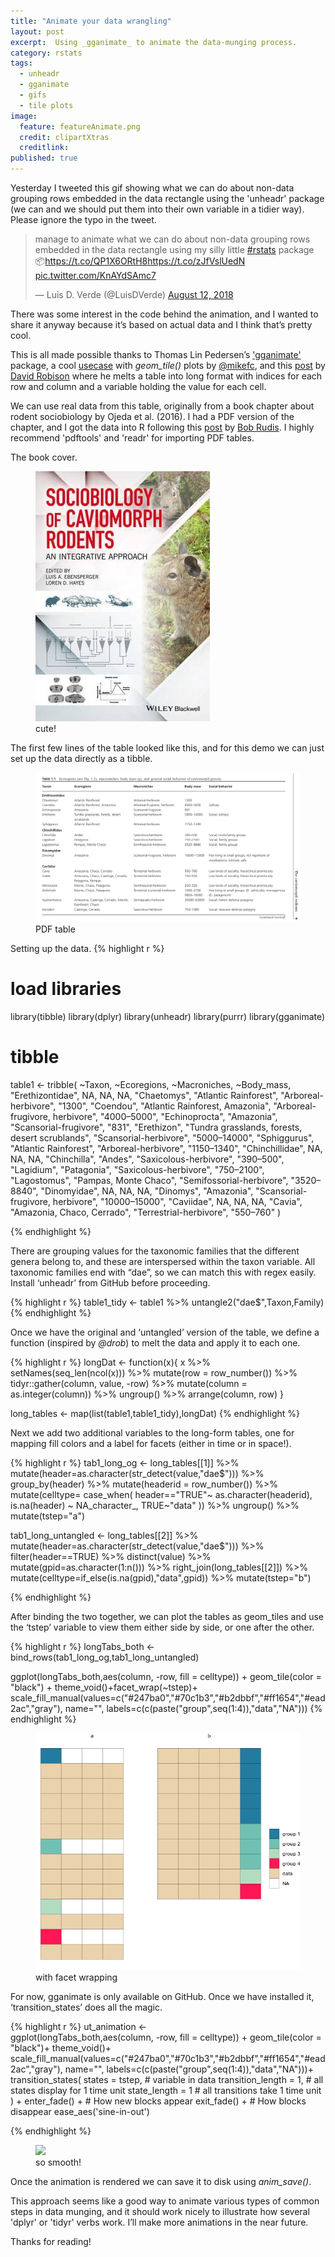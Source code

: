 ```yaml
---
title: "Animate your data wrangling"
layout: post
excerpt:  Using _gganimate_ to animate the data-munging process.
category: rstats
tags:
  - unheadr
  - gganimate
  - gifs
  - tile plots
image:
  feature: featureAnimate.png
  credit: clipartXtras
  creditlink: 
published: true
---
```


Yesterday I tweeted this gif showing what we can do about non-data grouping rows embedded in the data rectangle using the 'unheadr' package (we can and we should put them into their own variable in a tidier way). Please ignore the typo in the tweet. 

<blockquote class="twitter-tweet" data-lang="en"><p lang="en" dir="ltr">manage to animate what we can do about non-data grouping rows embedded in the data rectangle using my silly little <a href="https://twitter.com/hashtag/rstats?src=hash&amp;ref_src=twsrc%5Etfw">#rstats</a> package 📦<a href="https://t.co/QP1X6ORtH8">https://t.co/QP1X6ORtH8</a><a href="https://t.co/zJfVslUedN">https://t.co/zJfVslUedN</a> <a href="https://t.co/KnAYdSAmc7">pic.twitter.com/KnAYdSAmc7</a></p>&mdash; Luis D. Verde (@LuisDVerde) <a href="https://twitter.com/LuisDVerde/status/1028762367843291136?ref_src=twsrc%5Etfw">August 12, 2018</a></blockquote>
<script async src="https://platform.twitter.com/widgets.js" charset="utf-8"></script>

There was some interest in the code behind the animation, and I wanted to share it anyway because it’s based on actual data and I think that’s pretty cool. 

This is all made possible thanks to Thomas Lin Pedersen’s ['gganimate'](https://github.com/thomasp85/gganimate) package, a cool [usecase](https://coolbutuseless.github.io/2018/08/12/gganimate-with-bitmap-fonts/) with _geom\_tile()_ plots by [@mikefc](https://twitter.com/coolbutuseless), and this [post](https://rpubs.com/dgrtwo/tidying-enron) by [David Robison](https://twitter.com/drob) where he melts a table into long format with indices for each row and column and a variable holding the value for each cell. 

We can use real data from this table, originally from a book chapter about rodent sociobiology by Ojeda et al. (2016). I had a PDF version of the chapter, and I got the data into R following this [post](
https://rud.is/b/2018/07/02/freeing-pdf-data-to-account-for-the-unaccounted/) by [Bob Rudis](https://twitter.com/hrbrmstr). I highly recommend 'pdftools' and 'readr' for importing PDF tables.

The book cover.
<figure>
    <a href="/images/cavioms.jpg"><img src="/images/cavioms.jpg"></a>
        <figcaption>cute!</figcaption>
</figure>

The first few lines of the table looked like this, and for this demo we can just set up the data directly as a tibble.

<figure>
    <a href="/images/OjedaT1.png"><img src="/images/OjedaT1.png"></a>
        <figcaption>PDF table</figcaption>
</figure>

Setting up the data.
{% highlight r %}
# load libraries
library(tibble)
library(dplyr)
library(unheadr)
library(purrr)
library(gganimate)
# tibble
table1 <- tribble(
  ~Taxon,                                     ~Ecoregions,                      ~Macroniches,    ~Body_mass,
  "Erethizontidae",                                              NA,                                NA,            NA,
  "Chaetomys",                           "Atlantic Rainforest",              "Arboreal-herbivore",        "1300",
  "Coendou",                 "Atlantic Rainforest, Amazonia",   "Arboreal-frugivore, herbivore",   "4000–5000",
  "Echinoprocta",                                      "Amazonia",            "Scansorial-frugivore",         "831",
  "Erethizon", "Tundra grasslands, forests, desert scrublands",            "Scansorial-herbivore",  "5000–14000",
  "Sphiggurus",                           "Atlantic Rainforest",              "Arboreal-herbivore",   "1150–1340",
  "Chinchillidae",                                              NA,                                NA,            NA,
  "Chinchilla",                                         "Andes",            "Saxicolous-herbivore",     "390–500",
  "Lagidium",                                     "Patagonia",            "Saxicolous-herbivore",    "750–2100",
  "Lagostomus",                           "Pampas, Monte Chaco",         "Semifossorial-herbivore",   "3520–8840",
  "Dinomyidae",                                              NA,                                NA,            NA,
  "Dinomys",                                      "Amazonia", "Scansorial-frugivore, herbivore", "10000–15000",
  "Caviidae",                                              NA,                                NA,            NA,
  "Cavia",                      "Amazonia, Chaco, Cerrado",           "Terrestrial-herbivore",     "550–760"
)

{% endhighlight %}

There are grouping values for the taxonomic families that the different genera belong to, and these are interspersed within the taxon variable. All taxonomic families end with “dae”, so we can match this with regex easily. Install ‘unheadr’ from GitHub before proceeding.

{% highlight r %}
table1_tidy <- table1 %>%  untangle2("dae$",Taxon,Family) 
{% endhighlight %}

Once we have the original and ‘untangled’ version of the table, we define a function (inspired by _@drob_) to melt the data and apply it to each one.

{% highlight r %}
longDat <- function(x){
  x %>%
    setNames(seq_len(ncol(x))) %>%
    mutate(row = row_number()) %>%
    tidyr::gather(column, value, -row) %>%
    mutate(column = as.integer(column)) %>%
    ungroup() %>%
    arrange(column, row)
}

long_tables <- map(list(table1,table1_tidy),longDat)
{% endhighlight %}

Next we add two additional variables to the long-form tables, one for mapping fill colors and a label for facets (either in time or in space!). 

{% highlight r %}
tab1_long_og <- long_tables[[1]] %>% 
  mutate(header=as.character(str_detect(value,"dae$"))) %>% 
  group_by(header) %>% mutate(headerid = row_number()) %>% 
  mutate(celltype=
           case_when(
             header=="TRUE"~ as.character(headerid),
             is.na(header)  ~ NA_character_,
             TRUE~"data"
           )) %>% ungroup() %>% mutate(tstep="a")

tab1_long_untangled <- long_tables[[2]] %>% 
  mutate(header=as.character(str_detect(value,"dae$"))) %>% 
  filter(header==TRUE) %>% distinct(value) %>% mutate(gpid=as.character(1:n())) %>% 
  right_join(long_tables[[2]]) %>% mutate(celltype=if_else(is.na(gpid),"data",gpid)) %>% 
  mutate(tstep="b")

{% endhighlight %}

After binding the two together, we can plot the tables as geom_tiles and use the ‘tstep’ variable to view them either side by side, or one after the other.

{% highlight r %}
longTabs_both <- bind_rows(tab1_long_og,tab1_long_untangled)

ggplot(longTabs_both,aes(column, -row, fill = celltype)) +
  geom_tile(color = "black") + 
  theme_void()+facet_wrap(~tstep)+
  scale_fill_manual(values=c("#247ba0","#70c1b3","#b2dbbf","#ff1654","#ead2ac","gray"),
                    name="",
                    labels=c(c(paste("group",seq(1:4)),"data","NA")))
{% endhighlight %}


<figure>
    <a href="/images/sidebyside.png"><img src="/images/sidebyside.png"></a>
        <figcaption>with facet wrapping</figcaption>
</figure>

For now, gganimate is only available on GitHub. Once we have installed it, ‘transition_states’ does all the magic.

{% highlight r %}
ut_animation <-  
  ggplot(longTabs_both,aes(column, -row, fill = celltype)) +
  geom_tile(color = "black")+ 
  theme_void()+
  scale_fill_manual(values=c("#247ba0","#70c1b3","#b2dbbf","#ff1654","#ead2ac","gray"),
                   name="",
                   labels=c(c(paste("group",seq(1:4)),"data","NA")))+
  transition_states(
    states            = tstep, # variable in data
    transition_length = 1,   # all states display for 1 time unit
    state_length      = 1    # all transitions take 1 time unit
  ) +
  enter_fade() +             # How new blocks appear
  exit_fade() +              # How blocks disappear
  ease_aes('sine-in-out')  

{% endhighlight %}

<figure>
    <a href="/images/untangledemo.gif"><img src="/images/untanglegemo.gif"></a>
        <figcaption>so smooth!</figcaption>
</figure>

Once the animation is rendered we can save it to disk using _anim\_save()_.

This approach seems like a good way to animate various types of common steps in data munging, and it should work nicely to illustrate how several 'dplyr' or 'tidyr' verbs work. I’ll make more animations in the near future.
 
Thanks for reading!
